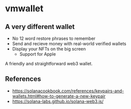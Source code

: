 # vmwallet

## A very different wallet

- No 12 word restore phrases to remember
- Send and recieve money with real-world verified wallets
- Display your NFTs on the big screen
  - Support for Apple

A friendly and straightforward web3 wallet.

## References

- https://solanacookbook.com/references/keypairs-and-wallets.html#how-to-generate-a-new-keypair
- https://solana-labs.github.io/solana-web3.js/
